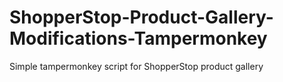 # ShopperStop-Product-Gallery-Modifications-Tampermonkey
Simple tampermonkey script for ShopperStop product gallery
